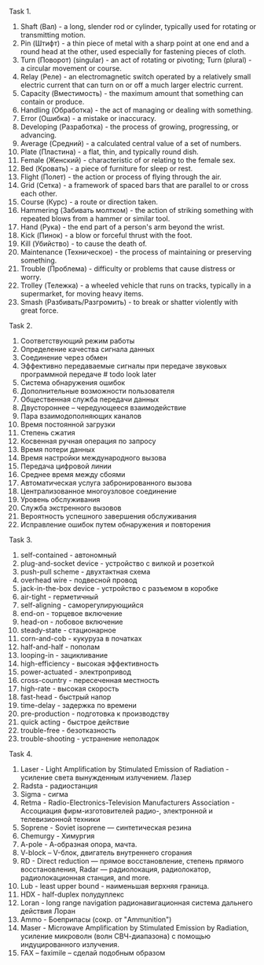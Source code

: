 
Task 1.

1. Shaft (Вал) - a long, slender rod or cylinder, typically used for rotating or transmitting motion.
1. Pin (Штифт) - a thin piece of metal with a sharp point at one end and a round head at the other, used especially for fastening pieces of cloth.
1. Turn (Поворот) (singular) - an act of rotating or pivoting; Turn (plural) - a circular movement or course.
1. Relay (Реле) - an electromagnetic switch operated by a relatively small electric current that can turn on or off a much larger electric current.
1. Capacity (Вместимость) - the maximum amount that something can contain or produce.
1. Handling (Обработка) - the act of managing or dealing with something.
1. Error (Ошибка) - a mistake or inaccuracy.
1. Developing (Разработка) - the process of growing, progressing, or advancing.
1. Average (Средний) - a calculated central value of a set of numbers.
1. Plate (Пластина) - a flat, thin, and typically round dish.
1. Female (Женский) - characteristic of or relating to the female sex.
1. Bed (Кровать) - a piece of furniture for sleep or rest.
1. Flight (Полет) - the action or process of flying through the air.
1. Grid (Сетка) - a framework of spaced bars that are parallel to or cross each other.
1. Course (Курс) - a route or direction taken.
1. Hammering (Забивать молтком) - the action of striking something with repeated blows from a hammer or similar tool.
1. Hand (Рука) - the end part of a person's arm beyond the wrist.
1. Kick (Пинок) - a blow or forceful thrust with the foot.
1. Kill (Убийство) - to cause the death of.
1. Maintenance (Техническое) - the process of maintaining or preserving something.
1. Trouble (Проблема) - difficulty or problems that cause distress or worry.
1. Trolley (Тележка) - a wheeled vehicle that runs on tracks, typically in a supermarket, for moving heavy items.
1. Smash (Разбивать/Разгромить) - to break or shatter violently with great force.

Task 2.

1. Соответствующий режим работы
2. Определение качества сигнала данных
3. Соединение через обмен 
4. Эффективно передаваемые сигналы при передаче звуковых программной передаче # todo look later
5. Система обнаружения ошибок
6. Дополнительные возможности пользователя
7. Общественная служба передачи данных
8. Двустороннее – чередующееся взаимодействие
9. Пара взаимодополняющих каналов
10. Время постоянной загрузки
11. Степень сжатия
12. Косвенная ручная операция по запросу
13. Время потери данных
14. Время настройки международного вызова
15. Передача цифровой линии
16. Среднее время между сбоями
17. Автоматическая услуга забронированного вызова
18. Централизованное многоузловое соединение
19. Уровень обслуживания
20. Служба экстренного вызовов
21. Вероятность успешного завершения обслуживания
22. Исправление ошибок путем обнаружения и повторения

Task 3.  

1. self-contained - автономный
2. plug-and-socket device - устройство с вилкой и розеткой
3. push-pull scheme - двухтактная схема
4. overhead wire - подвесной провод
5. jack-in-the-box device -  устройство с разъемом в коробке
6. air-tight - герметичный
7. self-aligning - саморегулирующийся
8. end-on - торцевое включение
9. head-on - лобовое включение
10. steady-state - стационарное
11. corn-and-cob - кукуруза в початках
12. half-and-half - пополам
13. looping-in - зацикливание
14. high-efficiency - высокая эффективность
15. power-actuated -  электропривод
16. cross-country - пересеченная местность
17. high-rate -  высокая скорость
18. fast-head - быстрый напор
19. time-delay - задержка по времени
20. pre-production - подготовка к производству
21. quick acting - быстрое действие
22. trouble-free - безотказность
23. trouble-shooting -  устранение неполадок

Task 4.

1. Laser - Light Amplification by Stimulated Emission of Radiation - усиление света вынужденным излучением. Лазер
2. Radsta - радиостанция
3. Sigma - сигма
4. Retma - Radio-Electronics-Television Manufacturers Association - Ассоциация фирм-изготовителей радио-, электронной и телевизионной техники
5. Soprene - Soviet isoprene — синтетическая резина
6. Chemurgy - Химургия
7. A-pole - А-образная опора, мачта.
8. V-block – V-блок, двигатель внутреннего сгорания
9. RD - Direct reduction — прямое восстановление, степень прямого восстановления, Radar — радиолокация, радиолокатор, радиолокационная станция, and more.
10. Lub - least upper bound - наименьшая верхняя граница.
11. HDX - half-duplex полудуплекс
12. Loran - long range navigation радионавигационная система дальнего действия Лоран
13. Ammo - Боеприпасы (сокр. от "Ammunition")
14. Maser - Microwave Amplification by Stimulated Emission by Radiation, усиление микроволн (волн СВЧ-диапазона) с помощью индуцированного излучения.
15. FAX – faximile – сделай подобным образом

